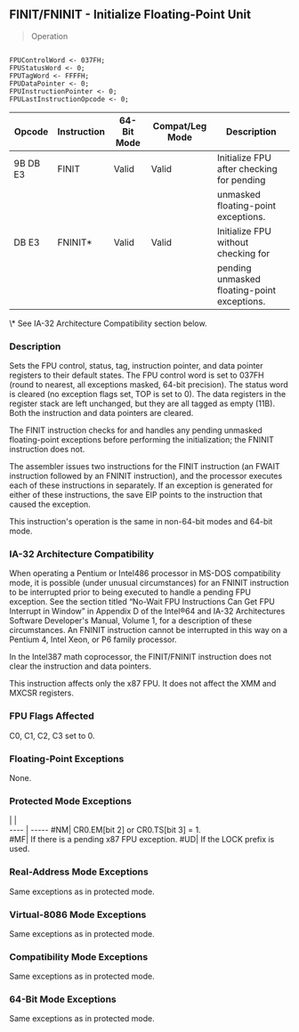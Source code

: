 ## FINIT/FNINIT - Initialize Floating-Point Unit

> Operation
``` slim

FPUControlWord <- 037FH;
FPUStatusWord <- 0;
FPUTagWord <- FFFFH;
FPUDataPointer <- 0;
FPUInstructionPointer <- 0;
FPULastInstructionOpcode <- 0;

```

 Opcode  | Instruction| 64-Bit Mode| Compat/Leg Mode| Description                                
 ---  | --- | --- | --- | ---
 9B DB E3| FINIT      | Valid      | Valid          | Initialize FPU after checking for pending  
         |            |            |                | unmasked floating-point exceptions.        
 DB E3   | FNINIT\*    | Valid      | Valid          | Initialize FPU without checking for        
         |            |            |                | pending unmasked floating-point exceptions.
<aside class="notification">
\* See IA-32 Architecture Compatibility section below.
</aside>


### Description
Sets the FPU control, status, tag, instruction pointer, and data pointer registers
to their default states. The FPU control word is set to 037FH (round to nearest,
all exceptions masked, 64-bit precision). The status word is cleared (no exception
flags set, TOP is set to 0). The data registers in the register stack are left
unchanged, but they are all tagged as empty (11B). Both the instruction and
data pointers are cleared.

The FINIT instruction checks for and handles any pending unmasked floating-point
exceptions before performing the initialization; the FNINIT instruction does
not.

The assembler issues two instructions for the FINIT instruction (an FWAIT instruction
followed by an FNINIT instruction), and the processor executes each of these
instructions in separately. If an exception is generated for either of these
instructions, the save EIP points to the instruction that caused the exception.

This instruction's operation is the same in non-64-bit modes and 64-bit mode.


### IA-32 Architecture Compatibility
When operating a Pentium or Intel486 processor in MS-DOS compatibility mode,
it is possible (under unusual circumstances) for an FNINIT instruction to be
interrupted prior to being executed to handle a pending FPU exception. See the
section titled “No-Wait FPU Instructions Can Get FPU Interrupt in Window” in
Appendix D of the Intel®64 and IA-32 Architectures Software Developer's Manual,
Volume 1, for a description of these circumstances. An FNINIT instruction cannot
be interrupted in this way on a Pentium 4, Intel Xeon, or P6 family processor.

In the Intel387 math coprocessor, the FINIT/FNINIT instruction does not clear
the instruction and data pointers.

This instruction affects only the x87 FPU. It does not affect the XMM and MXCSR
registers.



### FPU Flags Affected
C0, C1, C2, C3 set to 0.


### Floating-Point Exceptions
None.


### Protected Mode Exceptions
   | |  
---- | -----
 #NM| CR0.EM[bit 2] or CR0.TS[bit 3] = 1.     
 #MF| If there is a pending x87 FPU exception.
 #UD| If the LOCK prefix is used.             

### Real-Address Mode Exceptions
Same exceptions as in protected mode.


### Virtual-8086 Mode Exceptions
Same exceptions as in protected mode.


### Compatibility Mode Exceptions
Same exceptions as in protected mode.


### 64-Bit Mode Exceptions
Same exceptions as in protected mode.
